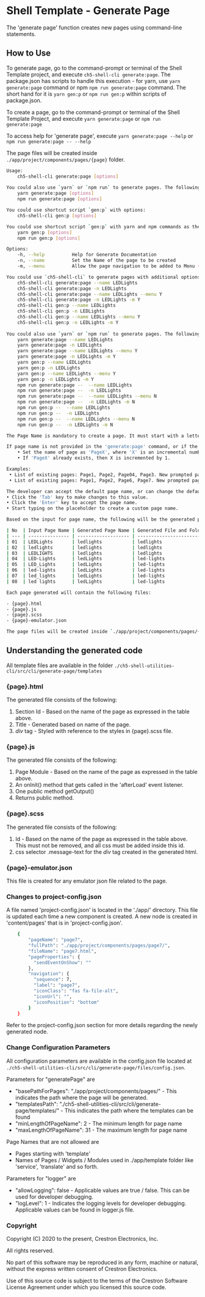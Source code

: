 # Shell Template - Generate Page

The 'generate page' function creates new pages using command-line statements.

## How to Use

To generate page, go to the command-prompt or terminal of the Shell Template project, and execute `ch5-shell-cli generate:page`.
The package.json has scripts to handle this execution - for yarn, use `yarn generate:page` command or npm  `npm run generate:page` command. The short hand for it is `yarn gen:p` or `npm run gen:p` within scripts of package.json.

To create a page, go to the command-prompt or terminal of the Shell Template Project, and execute `yarn generate:page` or `npm run generate:page`

To access help for 'generate page', execute `yarn generate:page --help` or `npm run generate:page -- --help`

The page files will be created inside `./app/project/components/pages/{page}` folder.

```bash
Usage:
    ch5-shell-cli generate:page [options]
    
You could also use `yarn` or `npm run` to generate pages. The following are the commands:
    yarn generate:page [options]
    npm run generate:page [options]

You could use shortcut script `gen:p` with options:
    ch5-shell-cli gen:p [options]

You could use shortcut script `gen:p` with yarn and npm commands as the following:
    yarn gen:p [options]
    npm run gen:p [options]

Options:
    -h, --help          Help for Generate Documentation
    -n, --name          Set the Name of the page to be created
    -m, --menu          Allow the page navigation to be added to Menu (valid input values are 'Y', 'y', 'N', 'n')

You could use `ch5-shell-cli` to generate pages with additional options. The following are some examples:
    ch5-shell-cli generate:page --name LEDLights
    ch5-shell-cli generate:page -n LEDLights
    ch5-shell-cli generate:page --name LEDLights --menu Y
    ch5-shell-cli generate:page -n LEDLights -m Y
    ch5-shell-cli gen:p --name LEDLights
    ch5-shell-cli gen:p -n LEDLights
    ch5-shell-cli gen:p --name LEDLights --menu Y
    ch5-shell-cli gen:p -n LEDLights -m Y
    
You could also use `yarn` or `npm run` to generate pages. The following are the commands:
    yarn generate:page --name LEDLights
    yarn generate:page -n LEDLights
    yarn generate:page --name LEDLights --menu Y
    yarn generate:page -n LEDLights -m Y
    yarn gen:p --name LEDLights
    yarn gen:p -n LEDLights
    yarn gen:p --name LEDLights --menu Y
    yarn gen:p -n LEDLights -m Y
    npm run generate:page --  --name LEDLights
    npm run generate:page --  -n LEDLights
    npm run generate:page --  --name LEDLights --menu N
    npm run generate:page --  -n LEDLights -m N
    npm run gen:p --  --name LEDLights
    npm run gen:p --  -n LEDLights
    npm run gen:p --  --name LEDLights --menu N
    npm run gen:p --  -n LEDLights -m N

The Page Name is mandatory to create a page. It must start with a letter and can contain letters, hyphens, spaces, underscores and numbers.

If page name is not provided in the 'generate:page' command, or if the page name is incorrect, the developer will be prompted to enter a page name, and a default value for the page name will be displayed. This page name will be defaulted with the below business rules:
    • Set the name of page as 'PageX', where 'X' is an incremental number.
    • If 'PageX' already exists, then X is incremented by 1.

Examples:
 • List of existing pages: Page1, Page2, Page04, Page3. New prompted page name is Page4
 • List of existing pages: Page1, Page2, Page6, Page7. New prompted page name is Page3

The developer can accept the default page name, or can change the default page name as needed. The default is page name is displayed as a placeholder in the terminal window. Some additional features to modify default page name are:
• Click the 'Tab' key to make changes to this value.
• Click the 'Enter' key to accept the page name.
• Start typing on the placeholder to create a custom page name.

Based on the input for page name, the following will be the generated pages and file or folder names:

| No  | Input Page Name | Generated Page Name | Generated File and Folder Names |
| --- | --------------- | ------------------- | ------------------------------- |
| 01  | LEDLights       | ledlights           | ledlights                       |
| 02  | ledlights       | ledlights           | ledlights                       |
| 03  | LEDLIGHTS       | ledlights           | ledlights                       |
| 04  | LED-Lights      | ledLights           | led-lights                      |
| 05  | LED_Lights      | ledLights           | led-lights                      |
| 06  | led-lights      | ledLights           | led-lights                      |
| 07  | led_lights      | ledLights           | led-lights                      |
| 08  | led lights      | ledLights           | led-lights                      |

Each page generated will contain the following files:

- {page}.html
- {page}.js
- {page}.scss
- {page}-emulator.json

The page files will be created inside `./app/project/components/pages/{page}` folder. 

```

## Understanding the generated code

All template files are available in the folder `./ch5-shell-utilities-cli/src/cli/generate-page/templates`

### {page}.html

The generated file consists of the following:

1. Section Id - Based on the name of the page as expressed in the table above.
2. Title - Generated based on name of the page.
3. *div* tag - Styled with reference to the styles in {page}.scss file.

### {page}.js

The generated file consists of the following:

1. Page Module - Based on the name of the page as expressed in the table above.
2. An onInit() method that gets called in the 'afterLoad' event listener.
3. One public method getOutput()
4. Returns public method.

### {page}.scss

The generated file consists of the following:

1. Id - Based on the name of the page as expressed in the table above. This must not be removed, and all css must be added inside this id.
2. css selector .message-text for the *div* tag created in the generated html.

### {page}-emulator.json

This file is created for any emulator json file related to the page.

### Changes to project-config.json

A file named 'project-config.json' is located in the './app/' directory. This file is updated each time a new component is created. A new node is created in 'content/pages' that is in 'project-config.json'.

```bash
    {
        "pageName": "page7",
        "fullPath": "./app/project/components/pages/page7/",
        "fileName": "page7.html",
        "pageProperties": {
          "sendEventOnShow": ""
        },
        "navigation": {
          "sequence": 7,
          "label": "page7",
          "iconClass": "fas fa-file-alt",
          "iconUrl": "",
          "iconPosition": "bottom"
        }
    }
```

Refer to the project-config.json section for more details regarding the newly generated node.

### Change Configuration Parameters

All configuration parameters are available in the config.json file located at `./ch5-shell-utilities-cli/src/cli/generate-page/files/config.json`.

Parameters for "generatePage" are

- "basePathForPages": "./app/project/components/pages/" - This indicates the path where the page will be generated.
- "templatesPath": "./ch5-shell-utilities-cli/src/cli/generate-page/templates/" - This indicates the path where the templates can be found
- "minLengthOfPageName": 2 - The minimum length for page name
- "maxLengthOfPageName": 31 - The maximum length for page name

Page Names that are not allowed are

- Pages starting with 'template'
- Names of Pages / Widgets / Modules used in ./app/template folder like 'service', 'translate' and so forth.

Parameters for "logger" are

- "allowLogging": false - Applicable values are true / false. This can be used for developer debugging.
- "logLevel": 1 - Indicates the logging levels for developer debugging. Applicable values can be found in logger.js file.

### Copyright

Copyright (C) 2020 to the present, Crestron Electronics, Inc.

All rights reserved.

No part of this software may be reproduced in any form, machine
or natural, without the express written consent of Crestron Electronics.

Use of this source code is subject to the terms of the Crestron Software License Agreement
under which you licensed this source code.
